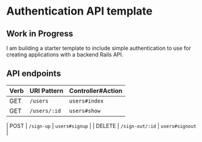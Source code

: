 # Authentication API template

## Work in Progress

I am building a starter template to include simple authentication to use for creating applications with a backend Rails API.

## API endpoints

| Verb   | URI Pattern            | Controller#Action |
|--------|------------------------|------------------ |
| GET    | `/users`               | `users#index`     |
| GET    | `/users/:id`           | `users#show`      |

| POST   | `/sign-up`             | `users#signup`    |
| DELETE | `/sign-out/:id`        | `users#signout`   |
